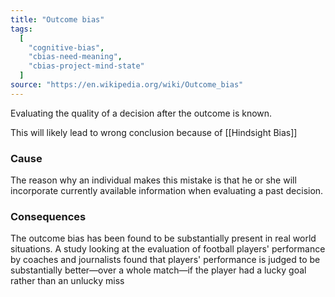 ```yaml
---
title: "Outcome bias"
tags:
  [
    "cognitive-bias",
    "cbias-need-meaning",
    "cbias-project-mind-state"
  ]
source: "https://en.wikipedia.org/wiki/Outcome_bias"
---
```


Evaluating the quality of a decision after the outcome is known. 

This will likely lead to wrong conclusion because of [[Hindsight Bias]]

### Cause

The reason why an individual makes this mistake is that he or she will incorporate currently available information when evaluating a past decision. 

### Consequences

The outcome bias has been found to be substantially present in real world situations. A study looking at the evaluation of football players' performance by coaches and journalists found that players' performance is judged to be substantially better—over a whole match—if the player had a lucky goal rather than an unlucky miss 


